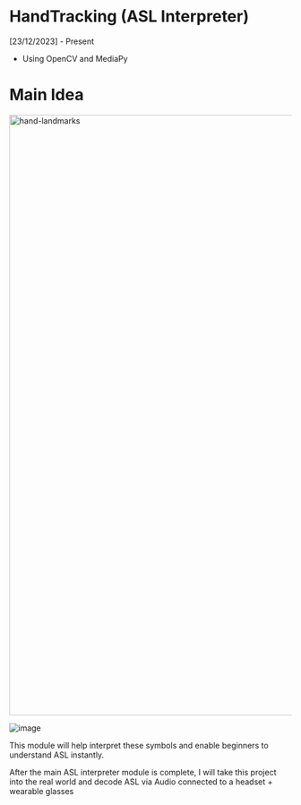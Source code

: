 # HandTracking (ASL Interpreter)

[23/12/2023] - Present

- Using OpenCV and MediaPy


# Main Idea
<img width="1073" alt="hand-landmarks" src="https://github.com/oZep/HandTracking/assets/97713154/cd23c2fd-d38d-4bfe-b095-496a580b42c3">

![image](https://github.com/oZep/HandTracking/assets/97713154/a7412c7e-72fe-49c8-8981-b5f996b71e01)

This module will help interpret these symbols and enable beginners to understand ASL instantly. 

After the main ASL interpreter module is complete, I will take this project into the real world and decode ASL via Audio connected to a headset + wearable glasses
